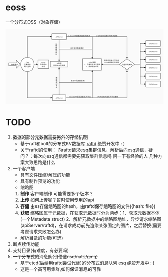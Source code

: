 # eoss
一个分布式OSS（对象存储）

![img](img/EOSS架构设计.jpg)

# TODO

1. ~~数据的部分元数据需要另外的存储机制~~
    - 基于raft和bolt的分布式KV数据库 [raftd](https://github.com/impact-eintr/raftd) 绝赞开发中 : )
    - 关于raftd的使用： 向raftd请求esq集群信息，解析后向esq通信，疑问？：每次向esq通信都需要先获取集群信息吗 问一下有经验的人 几种方案大致思路是什么 
2. 一个客户端 
    - 具有文件压缩/解压的功能
    - 具有制作预览的功能
    -  缩略图
    1. **制作** 客户端制作 可能需要多个版本？
    2. **上传** 如何上传呢？暂时使用专用的api 
    3. **存储** 由es存储缩略图的hash，由raftd保存缩略图的文件({hash: file})
    4. **获取** 缩略图属于元数据，在获取元数据时分为两步：1、获取元数据本体(一个Metadata struct) 2、解析元数据中的缩略图地址，异步请求缩略图(apiServer/raftd)，在请求成功前先渲染某张固定的图片，之后替换(需要考虑请求失败怎么办)
    - 解析目录的功能(可选)
3. 断点续传功能
4. 支持目录(有难度，有必要吗)
5. ~~一个分布式的消息队列(借鉴nsq/nats/gmq)~~
    - 基于etcd(后续用raftd尝试代替)的分布式消息队列 [esq](https://github.com/impact-eintr/esq) 绝赞开发中 : )
    - 这是一个高可用集群,如何保证消息的可靠
